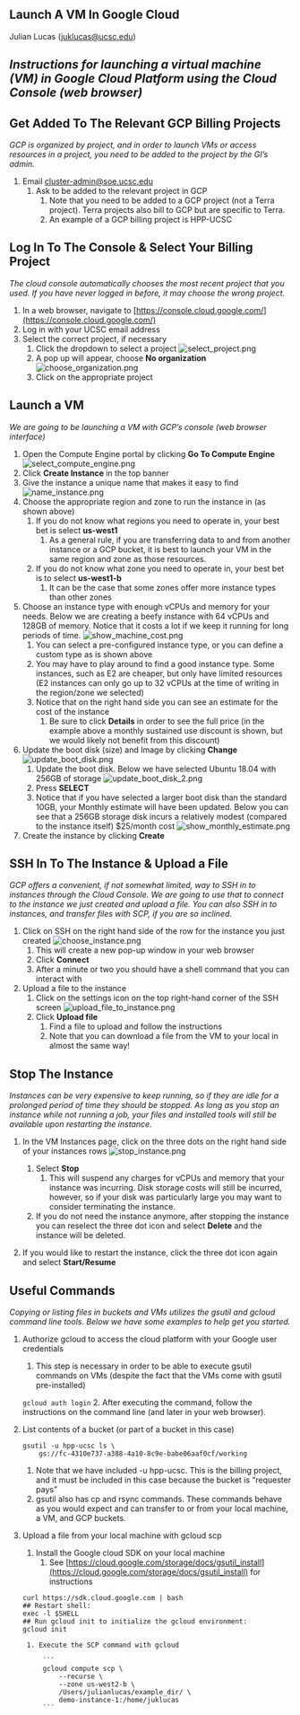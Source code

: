## Launch A VM In Google Cloud
Julian Lucas (juklucas@ucsc.edu)

_Instructions for launching a virtual machine (VM) in Google Cloud Platform using the Cloud Console (web browser)_
------------------
## **Get Added To The Relevant GCP Billing Projects**

_GCP is organized by project, and in order to launch VMs or access resources in a project, you need to be added to the project by the GI’s admin._


1. Email cluster-admin@soe.ucsc.edu
    1. Ask to be added to the relevant project in GCP
        1. Note that you need to be added to a GCP project (not a Terra project). Terra projects also bill to GCP but are specific to Terra.
        2. An example of a GCP billing project is HPP-UCSC

## **Log In To The Console & Select Your Billing Project**

_The cloud console automatically chooses the most recent project that you used. If you have never logged in before, it may choose the wrong project._


1. In a web browser, navigate to [https://console.cloud.google.com/](https://console.cloud.google.com/)
2. Log in with your UCSC email address
3. Select the correct project, if necessary
    1. Click the dropdown to select a project
    	![select_project.png](https://github.com/ucsc-cgp/training-resources/blob/main/GCP/launching_a_VM/images/select_project.png?raw=true)
    2. A pop up will appear, choose **No organization**
    	![choose_organization.png](https://github.com/ucsc-cgp/training-resources/blob/main/GCP/launching_a_VM/images/choose_organization.png?raw=true)
    3. Click on the appropriate project


## **Launch a VM**

_We are going to be launching a VM with GCP’s console (web browser interface)_


1. Open the Compute Engine portal by clicking **Go To Compute Engine**
	![select_compute_engine.png](https://github.com/ucsc-cgp/training-resources/blob/main/GCP/launching_a_VM/images/select_compute_engine.png?raw=true)
2. Click **Create Instance** in the top banner
3. Give the instance a unique name that makes it easy to find
	![name_instance.png](https://github.com/ucsc-cgp/training-resources/blob/main/GCP/launching_a_VM/images/name_instance.png?raw=true)
4. Choose the appropriate region and zone to run the instance in (as shown above)
    1. If you do not know what regions you need to operate in, your best bet is select **us-west1**
        1. As a general rule, if you are transferring data to and from another instance or a GCP bucket, it is best to launch your VM in the same region and zone as those resources. 
    2. If you do not know what zone you need to operate in, your best bet is to select **us-west1-b**
        1. It can be the case that some zones offer more instance types than other zones
5. Choose an instance type with enough vCPUs and memory for your needs. Below we are creating a beefy instance with 64 vCPUs and 128GB of memory. Notice that it costs a lot if we keep it running for long periods of time.
	![show_machine_cost.png](https://github.com/ucsc-cgp/training-resources/blob/main/GCP/launching_a_VM/images/show_machine_cost.png?raw=true)
    1. You can select a pre-configured instance type, or you can define a custom type as is shown above
    2. You may have to play around to find a good instance type. Some instances, such as E2 are cheaper, but only have limited resources (E2 instances can only go up to 32 vCPUs at the time of writing in the region/zone we selected)
    3. Notice that on the right hand side you can see an estimate for the cost of the instance
        1. Be sure to click **Details** in order to see the full price (in the example above a monthly sustained use discount is shown, but we would likely not benefit from this discount)
6. Update the boot disk (size) and Image by clicking **Change**
	![update_boot_disk.png](https://github.com/ucsc-cgp/training-resources/blob/main/GCP/launching_a_VM/images/update_boot_disk.png?raw=true)
    1. Update the boot disk. Below we have selected Ubuntu 18.04 with 256GB of storage
    	![update_boot_disk_2.png](https://github.com/ucsc-cgp/training-resources/blob/main/GCP/launching_a_VM/images/update_boot_disk_2.png?raw=true)    
    2. Press **SELECT**
    3. Notice that if you have selected a larger boot disk than the standard 10GB, your Monthly estimate will have been updated. Below you can see that a 256GB storage disk incurs a relatively modest (compared to the instance itself) $25/month cost
    	![show_monthly_estimate.png](https://github.com/ucsc-cgp/training-resources/blob/main/GCP/launching_a_VM/images/show_monthly_estimate.png?raw=true)    
7. Create the instance by clicking **Create**

## **SSH In To The Instance & Upload a File**

_GCP offers a convenient, if not somewhat limited, way to SSH in to instances through the Cloud Console. We are going to use that to connect to the instance we just created and upload a file. You can also SSH in to instances, and transfer files with SCP, if you are so inclined._
1. Click on SSH on the right hand side of the row for the instance you just created
	![choose_instance.png](https://github.com/ucsc-cgp/training-resources/blob/main/GCP/launching_a_VM/images/choose_instance.png?raw=true)    
    1. This will create a new pop-up window in your web browser
    2. Click **Connect**
    3. After a minute or two you should have a shell command that you can interact with
2. Upload a file to the instance
    1. Click on the settings icon on the top right-hand corner of the SSH screen
		![upload_file_to_instance.png](https://github.com/ucsc-cgp/training-resources/blob/main/GCP/launching_a_VM/images/upload_file_to_instance.png?raw=true)
    2. Click **Upload file**
        1. Find a file to upload and follow the instructions
        2. Note that you can download a file from the VM to your local in almost the same way!

## **Stop The Instance**

_Instances can be very expensive to keep running, so if they are idle for a prolonged period of time they should be stopped. As long as you stop an instance while not running a job, your files and installed tools will still be available upon restarting the instance._

1. In the VM Instances page, click on the three dots on the right hand side of your instances rows
![stop_instance.png](https://github.com/ucsc-cgp/training-resources/blob/main/GCP/launching_a_VM/images/stop_instance.png?raw=true)   

    1. Select **Stop**
        1. This will suspend any charges for vCPUs and memory that your instance was incurring. Disk storage costs will still be incurred, however, so if your disk was particularly large you may want to consider terminating the instance.
    2. If you do not need the instance anymore, after stopping the instance you can reselect the three dot icon and select **Delete** and the instance will be deleted.
2. If you would like to restart the instance, click the three dot icon again and select **Start/Resume**

## **Useful Commands**
_Copying or listing files in buckets and VMs utilizes the gsutil and gcloud command line tools. Below we have some examples to help get you started._


1. Authorize gcloud to access the cloud platform with your Google user credentials
    1. This step is necessary in order to be able to execute gsutil commands on VMs (despite the fact that the VMs come with gsutil pre-installed)

	`gcloud auth login`
    2. After executing the command, follow the instructions on the command line (and later in your web browser).
2. List contents of a bucket (or part of a bucket in this case)

    ```
    gsutil -u hpp-ucsc ls \
        gs://fc-4310e737-a388-4a10-8c9e-babe06aaf0cf/working
    ```
    1. Note that we have included -u hpp-ucsc. This is the billing project, and it must be included in this case because the bucket is “requester pays”
    2. gsutil also has cp and rsync commands. These commands behave as you would expect and can transfer to or from your local machine, a VM, and GCP buckets.
3. Upload a file from your local machine with gcloud scp
    1. Install the Google cloud SDK on your local machine
        1. See [https://cloud.google.com/storage/docs/gsutil_install](https://cloud.google.com/storage/docs/gsutil_install) for instructions 
	```
	curl https://sdk.cloud.google.com | bash
	## Restart shell:
	exec -l $SHELL
	## Run gcloud init to initialize the gcloud environment:
	gcloud init
	```
	    1. Execute the SCP command with gcloud

	        ```
	        gcloud compute scp \
	        	--recurse \
	        	--zone us-west2-b \
	        	/Users/julianlucas/example_dir/ \
	        	demo-instance-1:/home/juklucas
	        ```